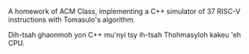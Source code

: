 A homework of ACM Class, implementing a C++ simulator of 37 RISC-V instructions with Tomasulo's algorithm.

Dih-tsah ghaonmoh yon C++ mu'nyi tsy ih-tsah Thohmasyloh kakeu 'eh CPU.
